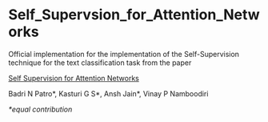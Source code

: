 # Self_Supervsion_for_Attention_Networks
Official implementation for the implementation of the Self-Supervision technique for the text classification task from the paper 

[Self Supervision for Attention Networks](https://openaccess.thecvf.com/content/WACV2021/papers/Patro_Self_Supervision_for_Attention_Networks_WACV_2021_paper.pdf)

Badri N Patro*, Kasturi G S*, Ansh Jain*, Vinay P Namboodiri

<em>*equal contribution</em>
